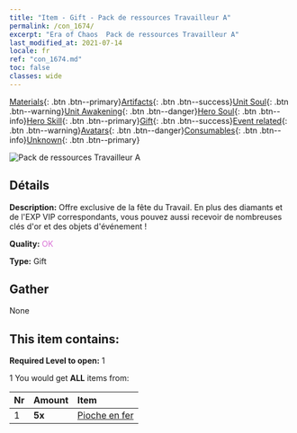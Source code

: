 ```yaml
---
title: "Item - Gift - Pack de ressources Travailleur A"
permalink: /con_1674/
excerpt: "Era of Chaos  Pack de ressources Travailleur A"
last_modified_at: 2021-07-14
locale: fr
ref: "con_1674.md"
toc: false
classes: wide
---
```

 [Materials](/ItemsFR/){: .btn .btn--primary}[Artifacts](/ItemsFR/Artifacts/){: .btn .btn--success}[Unit Soul](/ItemsFR/UnitSoul/){: .btn .btn--warning}[Unit Awakening](/ItemsFR/UnitAwakening/){: .btn .btn--danger}[Hero Soul](/ItemsFR/HeroSoul/){: .btn .btn--info}[Hero Skill](/ItemsFR/HeroSkill/){: .btn .btn--primary}[Gift](/ItemsFR/Gift/){: .btn .btn--success}[Event related](/ItemsFR/Events/){: .btn .btn--warning}[Avatars](/ItemsFR/Avatars/){: .btn .btn--danger}[Consumables](/ItemsFR/Consumables/){: .btn .btn--info}[Unknown](/ItemsFR/Unknown/){: .btn .btn--primary}

 ![Pack de ressources Travailleur A](/images/t/i_907290.png)

## Détails
 **Description:** Offre exclusive de la fête du Travail. En plus des diamants et de l'EXP VIP correspondants, vous pouvez aussi recevoir de nombreuses clés d'or et des objets d'événement !

 **Quality:** <span style="color: #DA70D6">OK</span>

 **Type:** Gift

## Gather

  None

## This item contains:

 **Required Level to open:** 1

 1 You would get **ALL** items  from:

  | Nr | Amount |     Item    |
  |:---|:-------|:------------|
  | 1 |  **5x** | [Pioche en fer](/ItemsFR/con_539/) |  | 
